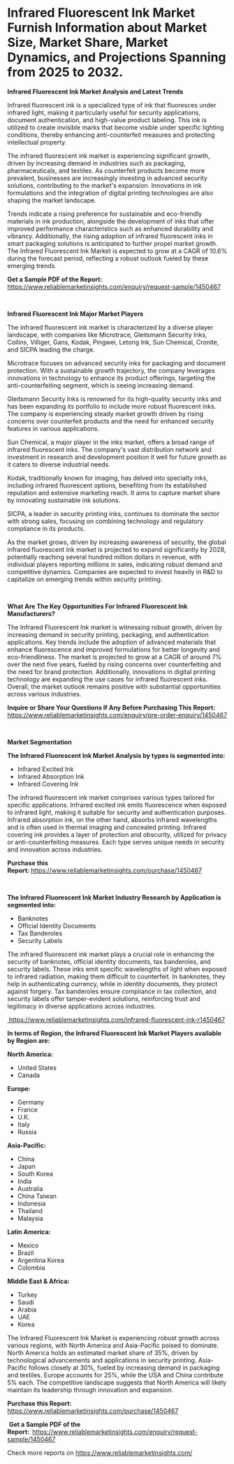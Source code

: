 <p><h1>Infrared Fluorescent Ink Market Furnish Information about Market Size, Market Share, Market Dynamics, and Projections Spanning from 2025 to 2032.</h1></p><p><strong>Infrared Fluorescent Ink Market Analysis and Latest Trends</strong></p>
<p><p>Infrared fluorescent ink is a specialized type of ink that fluoresces under infrared light, making it particularly useful for security applications, document authentication, and high-value product labeling. This ink is utilized to create invisible marks that become visible under specific lighting conditions, thereby enhancing anti-counterfeit measures and protecting intellectual property.</p><p>The infrared fluorescent ink market is experiencing significant growth, driven by increasing demand in industries such as packaging, pharmaceuticals, and textiles. As counterfeit products become more prevalent, businesses are increasingly investing in advanced security solutions, contributing to the market's expansion. Innovations in ink formulations and the integration of digital printing technologies are also shaping the market landscape.</p><p>Trends indicate a rising preference for sustainable and eco-friendly materials in ink production, alongside the development of inks that offer improved performance characteristics such as enhanced durability and vibrancy. Additionally, the rising adoption of infrared fluorescent inks in smart packaging solutions is anticipated to further propel market growth. The Infrared Fluorescent Ink Market is expected to grow at a CAGR of 10.6% during the forecast period, reflecting a robust outlook fueled by these emerging trends.</p></p>
<p><strong>Get a Sample PDF of the Report:&nbsp;</strong> <a href="https://www.reliablemarketinsights.com/enquiry/request-sample/1450467?utm_campaign=3291&utm_medium=2&utm_source=Github&utm_content=ia&utm_term=03042025&utm_id=infrared-fluorescent-ink">https://www.reliablemarketinsights.com/enquiry/request-sample/1450467</a></p>
<p>&nbsp;</p>
<p><strong>Infrared Fluorescent Ink Major Market Players</strong></p>
<p><p>The infrared fluorescent ink market is characterized by a diverse player landscape, with companies like Microtrace, Gleitsmann Security Inks, Collins, Villiger, Gans, Kodak, Pingwei, Letong Ink, Sun Chemical, Cronite, and SICPA leading the charge. </p><p>Microtrace focuses on advanced security inks for packaging and document protection. With a sustainable growth trajectory, the company leverages innovations in technology to enhance its product offerings, targeting the anti-counterfeiting segment, which is seeing increasing demand.</p><p>Gleitsmann Security Inks is renowned for its high-quality security inks and has been expanding its portfolio to include more robust fluorescent inks. The company is experiencing steady market growth driven by rising concerns over counterfeit products and the need for enhanced security features in various applications.</p><p>Sun Chemical, a major player in the inks market, offers a broad range of infrared fluorescent inks. The company's vast distribution network and investment in research and development position it well for future growth as it caters to diverse industrial needs.</p><p>Kodak, traditionally known for imaging, has delved into specialty inks, including infrared fluorescent options, benefiting from its established reputation and extensive marketing reach. It aims to capture market share by innovating sustainable ink solutions.</p><p>SICPA, a leader in security printing inks, continues to dominate the sector with strong sales, focusing on combining technology and regulatory compliance in its products.</p><p>As the market grows, driven by increasing awareness of security, the global infrared fluorescent ink market is projected to expand significantly by 2028, potentially reaching several hundred million dollars in revenue, with individual players reporting millions in sales, indicating robust demand and competitive dynamics. Companies are expected to invest heavily in R&D to capitalize on emerging trends within security printing.</p></p>
<p>&nbsp;</p>
<p><strong>What Are The Key Opportunities For Infrared Fluorescent Ink Manufacturers?</strong></p>
<p><p>The Infrared Fluorescent Ink market is witnessing robust growth, driven by increasing demand in security printing, packaging, and authentication applications. Key trends include the adoption of advanced materials that enhance fluorescence and improved formulations for better longevity and eco-friendliness. The market is projected to grow at a CAGR of around 7% over the next five years, fueled by rising concerns over counterfeiting and the need for brand protection. Additionally, innovations in digital printing technology are expanding the use cases for infrared fluorescent inks. Overall, the market outlook remains positive with substantial opportunities across various industries.</p></p>
<p><strong>Inquire or Share Your Questions If Any Before Purchasing This Report:</strong> <a href="https://www.reliablemarketinsights.com/enquiry/pre-order-enquiry/1450467?utm_campaign=3291&utm_medium=2&utm_source=Github&utm_content=ia&utm_term=03042025&utm_id=infrared-fluorescent-ink">https://www.reliablemarketinsights.com/enquiry/pre-order-enquiry/1450467</a></p>
<p>&nbsp;</p>
<p><strong>Market Segmentation</strong></p>
<p><strong>The Infrared Fluorescent Ink Market Analysis by types is segmented into:</strong></p>
<p><ul><li>Infrared Excited Ink</li><li>Infrared Absorption Ink</li><li>Infrared Covering Ink</li></ul></p>
<p><p>The infrared fluorescent ink market comprises various types tailored for specific applications. Infrared excited ink emits fluorescence when exposed to infrared light, making it suitable for security and authentication purposes. Infrared absorption ink, on the other hand, absorbs infrared wavelengths and is often used in thermal imaging and concealed printing. Infrared covering ink provides a layer of protection and obscurity, utilized for privacy or anti-counterfeiting measures. Each type serves unique needs in security and innovation across industries.</p></p>
<p><strong>Purchase this Report:&nbsp;</strong><a href="https://www.reliablemarketinsights.com/purchase/1450467?utm_campaign=3291&utm_medium=2&utm_source=Github&utm_content=ia&utm_term=03042025&utm_id=infrared-fluorescent-ink">https://www.reliablemarketinsights.com/purchase/1450467</a></p>
<p>&nbsp;</p>
<p><strong>The Infrared Fluorescent Ink Market Industry Research by Application is segmented into:</strong></p>
<p><ul><li>Banknotes</li><li>Official Identity Documents</li><li>Tax Banderoles</li><li>Security Labels</li></ul></p>
<p><p>The infrared fluorescent ink market plays a crucial role in enhancing the security of banknotes, official identity documents, tax banderoles, and security labels. These inks emit specific wavelengths of light when exposed to infrared radiation, making them difficult to counterfeit. In banknotes, they help in authenticating currency, while in identity documents, they protect against forgery. Tax banderoles ensure compliance in tax collection, and security labels offer tamper-evident solutions, reinforcing trust and legitimacy in diverse applications across industries.</p></p>
<p><a href="https://www.reliablemarketinsights.com/infrared-fluorescent-ink-r1450467?utm_campaign=3291&utm_medium=2&utm_source=Github&utm_content=ia&utm_term=03042025&utm_id=infrared-fluorescent-ink">&nbsp;https://www.reliablemarketinsights.com/infrared-fluorescent-ink-r1450467</a></p>
<p><strong>In terms of Region, the Infrared Fluorescent Ink Market Players available by Region are:</strong></p>
<p>
    <p> <strong> North America: </strong>
        <ul>
            <li>United States</li>
            <li>Canada</li>
        </ul>
        </p> 
    <p> <strong> Europe: </strong>
        <ul>
            <li>Germany</li>
            <li>France</li>
            <li>U.K.</li>
            <li>Italy</li>
            <li>Russia</li>
        </ul>
        </p> 
    <p> <strong> Asia-Pacific: </strong>
        <ul>
            <li>China</li>
            <li>Japan</li>
            <li>South Korea</li>
            <li>India</li>
            <li>Australia</li>
            <li>China Taiwan</li>
            <li>Indonesia</li>
            <li>Thailand</li>
            <li>Malaysia</li>
        </ul>
        </p> 
    <p> <strong> Latin America: </strong>
        <ul>
            <li>Mexico</li>
            <li>Brazil</li>
            <li>Argentina Korea</li>
            <li>Colombia</li>
        </ul>
        </p> 
    <p> <strong> Middle East & Africa: </strong>
        <ul>
            <li>Turkey</li>
            <li>Saudi</li>
            <li>Arabia</li>
            <li>UAE</li>
            <li>Korea</li>
        </ul>
    </p>
    </p>
<p><p>The Infrared Fluorescent Ink Market is experiencing robust growth across various regions, with North America and Asia-Pacific poised to dominate. North America holds an estimated market share of 35%, driven by technological advancements and applications in security printing. Asia-Pacific follows closely at 30%, fueled by increasing demand in packaging and textiles. Europe accounts for 25%, while the USA and China contribute 5% each. The competitive landscape suggests that North America will likely maintain its leadership through innovation and expansion.</p></p>
<p><strong>Purchase this Report: </strong><a href="https://www.reliablemarketinsights.com/purchase/1450467?utm_campaign=3291&utm_medium=2&utm_source=Github&utm_content=ia&utm_term=03042025&utm_id=infrared-fluorescent-ink">https://www.reliablemarketinsights.com/purchase/1450467</a></p>
<p>&nbsp;<strong>Get a Sample PDF of the Report:&nbsp;&nbsp;</strong><a href="https://www.reliablemarketinsights.com/enquiry/request-sample/1450467?utm_campaign=3291&utm_medium=2&utm_source=Github&utm_content=ia&utm_term=03042025&utm_id=infrared-fluorescent-ink">https://www.reliablemarketinsights.com/enquiry/request-sample/1450467</a></p>
<p><strong></strong></p>
<p>Check more reports on <a href="https://www.reliablemarketinsights.com/?utm_campaign=3291&utm_medium=2&utm_source=Github&utm_content=ia&utm_term=03042025&utm_id=infrared-fluorescent-ink">https://www.reliablemarketinsights.com/</a></p>
